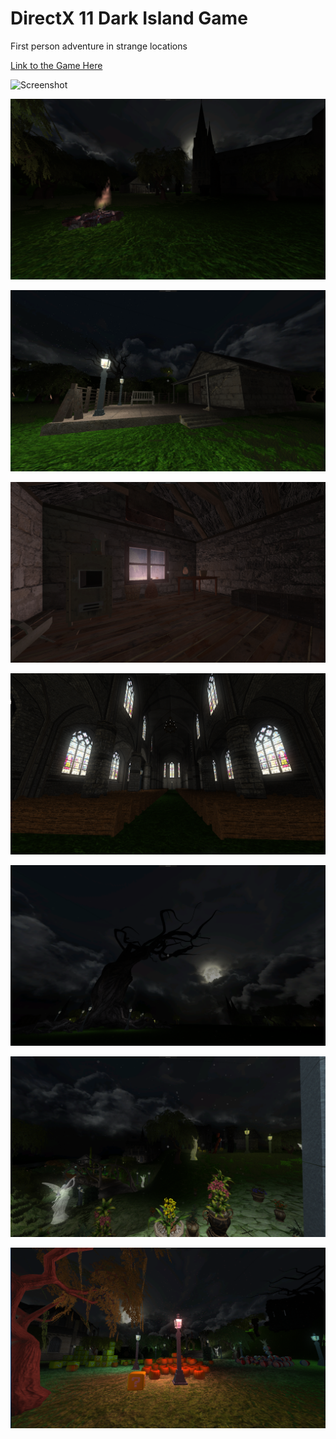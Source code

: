 <!---
  category: Gaming
--->

# DirectX 11 Dark Island Game

First person adventure in strange locations

[Link to the Game Here](https://www.microsoft.com/store/apps/9PPH9XD86XWS)

![Screenshot](ReleaseArt/new_4k_hero.png)

![Screenshot](ReleaseArt/ss1.png)

![Screenshot](ReleaseArt/ss2.png)

![Screenshot](ReleaseArt/ss3.png)

![Screenshot](ReleaseArt/ss4.png)

![Screenshot](ReleaseArt/ss5.png)

![Screenshot](ReleaseArt/ss6.png)

![Screenshot](ReleaseArt/ss7.png)
